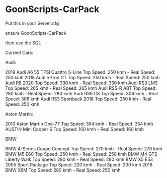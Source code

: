 # GoonScripts-CarPack


Put this in your Server.cfg

ensure GoonScripts-CarPack

then use the SQL

Current Cars:

Audi:

2019 Audi A6 55 TFSI Quattro S-Line                   Top Speed: 250 kmh - Real Speed: 250 kmh
2018 Audi e-tron GT                                   Top Speed: 250 kmh - Real Speed: 250 kmh
Audi R8 2020                                          Top Speed: 330 kmh - Real Speed: 330 kmh
Audi RS3 LMS                                          Top Speed: 265 kmh - Real Speed: 265 kmh
Audi RS5-R ABT                                        Top Speed: 280 kmh - Real Speed: 280 kmh
Audi RS6 C8                                           Top Speed: 306 kmh - Real Speed: 306 kmh
Audi RS3 Sportback 2018                               Top Speed: 250 kmh - Real Speed: 250 kmh

Aston Martin:

2010 Aston Martin One-77                              Top Speed: 354 kmh - Real Speed: 354 kmh
AUSTIN Mini Cooper S                                  Top Speed: 160 kmh - Real Speed: 160 kmh

BMW:

BMW 4-Series Coupe Concept                            Top Speed: 270 kmh - Real Speed: 270 kmh
BMW M5 E60                                            Top Speed: 250 kmh - Real Speed: 250 kmh
BMW M4 GTS Liberty Walk                               Top Speed: 280 kmh - Real Speed: 280 kmh
BMW X5 E53 2005 Sport Package                         Top Speed: 220 kmh - Real Speed: 200 kmh
2016 BMW X6M                                          Top Speed: 280 kmh - Real Speed: 250 kmh
